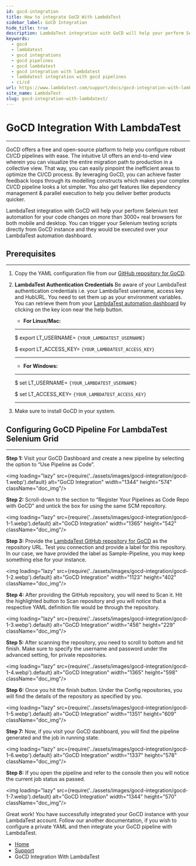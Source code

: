 ```yaml
---
id: gocd-integration
title: How to integrate GoCD With LambdaTest
sidebar_label: GoCD Integration
hide_title: true
description: LambdaTest integration with GoCD will help your perform Selenium test automation for your code changes on more than 3000+ real browsers for both mobile and desktop. You can trigger your Selenium testing scripts directly from GoCD instance and they would be executed over your LambdaTest automation dashboard.
keywords:
  - gocd
  - lambdatest
  - gocd integrations
  - gocd pipelines
  - gocd lambdatest
  - gocd integration with lambdatest
  - lambdatest integration with gocd pipelines
  - ci/cd
url: https://www.lambdatest.com/support/docs/gocd-integration-with-lambdatest/
site_name: LambdaTest
slug: gocd-integration-with-lambdatest/
---
```

<script type="application/ld+json"
      dangerouslySetInnerHTML={{ __html: JSON.stringify({
       "@context": "https://schema.org",
        "@type": "BreadcrumbList",
        "itemListElement": [{
          "@type": "ListItem",
          "position": 1,
          "name": "LambdaTest",
          "item": "https://www.lambdatest.com"
        },{
          "@type": "ListItem",
          "position": 2,
          "name": "Support",
          "item": "https://www.lambdatest.com/support/docs/"
        },{
          "@type": "ListItem",
          "position": 3,
          "name": "GoCD Integration",
          "item": "https://www.lambdatest.com/support/docs/gocd-integration-with-lambdatest/"
        }]
      })
    }}
></script>

# GoCD Integration With LambdaTest
***

GoCD offers a free and open-source platform to help you configure robust CI/CD pipelines with ease. The intuitive UI offers an end-to-end view wherein you can visualize the entire migration path to production in a collective view. That way, you can easily pinpoint the inefficient areas to optimize the CI/CD process. By leveraging GoCD, you can achieve faster feedback loops through its modelling constructs which makes your complex CI/CD pipeline looks a lot simpler. You also get features like dependency management & parallel execution to help you deliver better products quicker.

LambdaTest integration with GoCD will help your perform Selenium test automation for your code changes on more than 3000+ real browsers for both mobile and desktop. You can trigger your Selenium testing scripts directly from GoCD instance and they would be executed over your LambdaTest automation dashboard.

## Prerequisites
***

1. Copy the YAML configuration file from our [GitHub repository for GoCD](https://github.com/LambdaTest/nightwatch-gocd-sample/blob/master/nightwatch-gocd-sample.gocd.yaml).

2. **LambdaTest Authentication Credentials**
    Be aware of your LambdaTest authentication credentials i.e. your LambdaTest username, access key and HubURL. You need to set them up as your environment variables. You can retrieve them from your [LambdaTest automation dashboard](https://automation.lambdatest.com/) by clicking on the key icon near the help button.

    * **For Linux/Mac:**

    ---
    $ export LT_USERNAME= `{YOUR_LAMBDATEST_USERNAME}`
    
    $ export LT_ACCESS_KEY= `{YOUR_LAMBDATEST_ACCESS_KEY}`

    ---

    * **For Windows:**

    ---
    $ set LT_USERNAME= `{YOUR_LAMBDATEST_USERNAME}`
    
    $ set LT_ACCESS_KEY= `{YOUR_LAMBDATEST_ACCESS_KEY}`

    ---

3. Make sure to install GoCD in your system.

## Configuring GoCD Pipeline For LambdaTest Selenium Grid
***

**Step 1:** Visit your GoCD Dashboard and create a new pipeline by selecting the option to “Use Pipeline as Code”.

<img loading="lazy" src={require('../assets/images/gocd-integration/gocd-1.webp').default} alt="GoCD Integration" width="1344" height="574" className="doc_img"/>

**Step 2:** Scroll-down to the section to “Register Your Pipelines as Code Repo with GoCD” and untick the box for using the same SCM repository.

<img loading="lazy" src={require('../assets/images/gocd-integration/gocd-1-1.webp').default} alt="GoCD Integration" width="1365" height="542" className="doc_img"/>

**Step 3:** Provide the [LambdaTest GitHub repository for GoCD](https://github.com/LambdaTest/nightwatch-gocd-sample) as the repository URL. Test you connection and provide a label for this repository. In our case, we have provided the label as Sample-Pipeline, you may keep something else for your instance.

<img loading="lazy" src={require('../assets/images/gocd-integration/gocd-1-2.webp').default} alt="GoCD Integration" width="1123" height="402" className="doc_img"/>

**Step 4:** After providing the GitHub repository, you will need to Scan it. Hit the highlighted button to Scan repository and you will notice that a respective YAML definition file would be through the repository.

<img loading="lazy" src={require('../assets/images/gocd-integration/gocd-1-3.webp').default} alt="GoCD Integration" width="456" height="229" className="doc_img"/>

**Step 5:** After scanning the repository, you need to scroll to bottom and hit finish. Make sure to specify the username and password under the advanced setting, for private repositories.

<img loading="lazy" src={require('../assets/images/gocd-integration/gocd-1-4.webp').default} alt="GoCD Integration" width="1365" height="598" className="doc_img"/>

**Step 6:** Once you hit the finish button. Under the Config repositories, you will find the details of the repository as specified by you.

<img loading="lazy" src={require('../assets/images/gocd-integration/gocd-1-5.webp').default} alt="GoCD Integration" width="1351" height="609" className="doc_img"/>

**Step 7:** Now, if you visit your GoCD dashboard, you will find the pipeline generated and the job in running state.

<img loading="lazy" src={require('../assets/images/gocd-integration/gocd-1-6.webp').default} alt="GoCD Integration" width="1337" height="578" className="doc_img"/>

**Step 8:** If you open the pipeline and refer to the console then you will notice the current job status as passed.

<img loading="lazy" src={require('../assets/images/gocd-integration/gocd-1-7.webp').default} alt="GoCD Integration" width="1344" height="570" className="doc_img"/>

Great work! You have successfully integrated your GoCD instance with your LambdaTest account. Follow our another documentation, if you wish to configure a private YAML and then integrate your GoCD pipeline with LambdaTest.

<nav aria-label="breadcrumbs">
  <ul className="breadcrumbs">
    <li className="breadcrumbs__item">
      <a className="breadcrumbs__link" href="https://www.lambdatest.com">Home</a>
    </li>
    <li className="breadcrumbs__item">
      <a className="breadcrumbs__link" target="_ self" href="https://www.lambdatest.com/support/docs/">Support</a>
    </li>
    <li className="breadcrumbs__item breadcrumbs__item--active">
      <span className="breadcrumbs__link">GoCD Integration With LambdaTest</span>
    </li>
  </ul>
</nav>